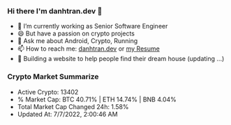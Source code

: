 ### Hi there I'm danhtran.dev 👋

- 🔭 I’m currently working as Senior Software Engineer
- 😄 But have a passion on crypto projects
- 💬 Ask me about Android, Crypto, Running 
- 📫 How to reach me: <a href="https://danhtran.dev" target="_blank">danhtran.dev</a> or <a href="Developer-Resume.pdf" target="_blank">my Resume</a>
- 🌱 Building a website to help people find their dream house (updating ...)

### Crypto Market Summarize
- Active Crypto: 13402
- % Market Cap: BTC 40.71% | ETH 14.74% | BNB 4.04%
- Total Market Cap Changed 24h: 1.58%
- Updated At: 7/7/2022, 2:00:46 AM
